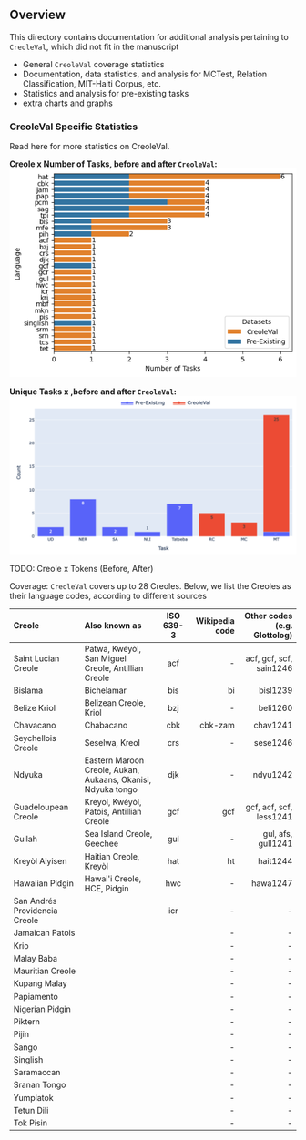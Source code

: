 ## Overview

This directory contains documentation for additional analysis pertaining to `CreoleVal`, which did not fit in the manuscript

* General `CreoleVal` coverage statistics
* Documentation, data statistics, and analysis for MCTest, Relation Classification, MIT-Haiti Corpus, etc. 
* Statistics and analysis for pre-existing tasks 
* extra charts and graphs

### CreoleVal Specific Statistics

Read here for more statistics on CreoleVal.

**Creole x Number of Tasks, before and after `CreoleVal`:**
![Number of tasks for Creoles](images/languages_by_task_num.png)

**Unique Tasks x ,before and after `CreoleVal`:**
![Different tasks](images/task_coverage.png)

TODO: Creole x Tokens (Before, After)


Coverage: `CreoleVal` covers up to 28 Creoles. 
Below, we list the Creoles as their language codes, according to different sources

| Creole                        | Also known as                                                                            | ISO 639-3 | Wikipedia code | Other codes (e.g. Glottolog) |
|:------------------------------|:-----------------------------------------------------------------------------------------|:---------:|---------------:|-----------------------------:| 
| Saint Lucian Creole           | Patwa, Kwéyòl, San Miguel Creole, Antillian Creole                                       |    acf    |              - |      acf, gcf, scf, sain1246 |
| Bislama                       | Bichelamar                                                                               |    bis    |             bi |                     bisl1239 |
| Belize Kriol                  | Belizean Creole, Kriol                                                                   |    bzj    |              - |                     beli1260 |  
| Chavacano                     | Chabacano                                                                                |    cbk    |        cbk-zam |                     chav1241 |
| Seychellois Creole            | Seselwa, Kreol                                                                           |    crs    |              - |                     sese1246 |
| Ndyuka                        | Eastern Maroon Creole, Aukan,  Aukaans, Okanisi, Ndyuka tongo                            |    djk    |              - |                     ndyu1242 |
| Guadeloupean Creole           | Kreyol, Kwéyòl, Patois, Antillian Creole                                                 |    gcf    |            gcf |      gcf, acf, scf, less1241 |
| Gullah                        | Sea Island Creole, Geechee                                                               |    gul    |              - |           gul, afs, gull1241 |
| Kreyòl Aiyisen                | Haitian Creole, Kreyòl                                                                   |    hat    |             ht |                     hait1244 |
| Hawaiian Pidgin               | Hawai'i Creole, HCE, Pidgin                                                              |    hwc    |              - |                     hawa1247 |
| San Andrés Providencia Creole |                                                                                          |    icr    |              - |                            - |
| Jamaican Patois               |                                                                                          |           |              - |                            - |
| Krio                          |                                                                                          |           |              - |                            - |
| Malay Baba                    |                                                                                          |           |              - |                            - |
| Mauritian Creole              |                                                                                          |           |              - |                            - |
| Kupang Malay                  |                                                                                          |           |              - |                            - |
| Papiamento                    |                                                                                          |           |              - |                            - |
| Nigerian Pidgin               |                                                                                          |           |              - |                            - |
| Piktern                       |                                                                                          |           |              - |                            - |
| Pijin                         |                                                                                          |           |              - |                            - |
| Sango                         |                                                                                          |           |              - |                            - |
| Singlish                      |                                                                                          |           |              - |                            - |
| Saramaccan                    |                                                                                          |           |              - |                            - |
| Sranan Tongo                  |                                                                                          |           |              - |                            - |
| Yumplatok                     |                                                                                          |           |              - |                            - |
| Tetun Dili                    |                                                                                          |           |              - |                            - |
| Tok Pisin                     |                                                                                          |           |              - |                            - |

